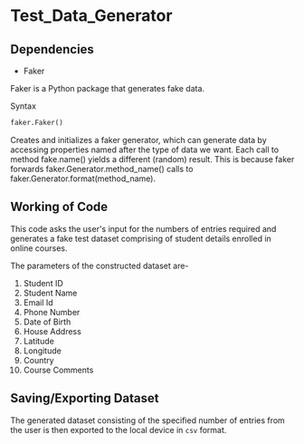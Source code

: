 # Test_Data_Generator

## Dependencies

- Faker

Faker is a Python package that generates fake data.

Syntax
```py
faker.Faker()
```
Creates and initializes a faker generator, which can generate data by accessing properties named after the type of data we want.
Each call to method fake.name() yields a different (random) result. This is because faker forwards faker.Generator.method_name() calls to faker.Generator.format(method_name).

## Working of Code

This code asks the user's input for the numbers of entries required and generates a fake test dataset comprising of student details enrolled in online courses.

The parameters of the constructed dataset are-

1. Student ID
2. Student Name
3. Email Id
4. Phone Number
5. Date of Birth
6. House Address
7. Latitude
8. Longitude
9. Country
10. Course Comments

## Saving/Exporting Dataset

The generated dataset consisting of the specified number of entries from the user is then exported to the local device in `csv` format.

